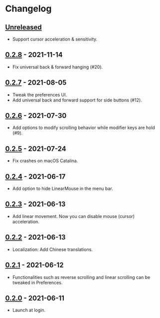 # Changelog

## [Unreleased]

- Support cursor acceleration & sensitivity.

## [0.2.8] - 2021-11-14

- Fix universal back & forward hanging (#20).

## [0.2.7] - 2021-08-05

- Tweak the preferences UI.
- Add universal back and forward support for side buttons (#12).

## [0.2.6] - 2021-07-30

- Add options to modify scrolling behavior while modifier keys are hold (#9).

## [0.2.5] - 2021-07-24

- Fix crashes on macOS Catalina.

## [0.2.4] - 2021-06-17

- Add option to hide LinearMouse in the menu bar.

## [0.2.3] - 2021-06-13

- Add linear movement. Now you can disable mouse (cursor) acceleration.

## [0.2.2] - 2021-06-13

- Localization: Add Chinese translations.

## [0.2.1] - 2021-06-12

- Functionalities such as reverse scrolling and linear scrolling can be tweaked in Preferences.

## [0.2.0] - 2021-06-11

- Launch at login.

[unreleased]: https://github.com/lujjjh/LinearMouse/compare/v0.2.8...HEAD
[0.2.8]: https://github.com/lujjjh/LinearMouse/compare/v0.2.7...v0.2.8
[0.2.7]: https://github.com/lujjjh/LinearMouse/compare/v0.2.6...v0.2.7
[0.2.6]: https://github.com/lujjjh/LinearMouse/compare/v0.2.5...v0.2.6
[0.2.5]: https://github.com/lujjjh/LinearMouse/compare/v0.2.4...v0.2.5
[0.2.4]: https://github.com/lujjjh/LinearMouse/compare/v0.2.3...v0.2.4
[0.2.3]: https://github.com/lujjjh/LinearMouse/compare/v0.2.2...v0.2.3
[0.2.2]: https://github.com/lujjjh/LinearMouse/compare/v0.2.1...v0.2.2
[0.2.1]: https://github.com/lujjjh/LinearMouse/compare/v0.2.0...v0.2.1
[0.2.0]: https://github.com/lujjjh/LinearMouse/tree/v0.2.0

